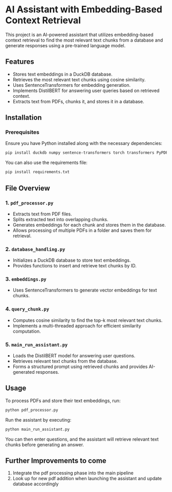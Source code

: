 # AI Assistant with Embedding-Based Context Retrieval

This project is an AI-powered assistant that utilizes embedding-based context retrieval to find the most relevant text chunks from a database and generate responses using a pre-trained language model.

## Features
- Stores text embeddings in a DuckDB database.
- Retrieves the most relevant text chunks using cosine similarity.
- Uses SentenceTransformers for embedding generation.
- Implements DistilBERT for answering user queries based on retrieved context.
- Extracts text from PDFs, chunks it, and stores it in a database.

## Installation
### Prerequisites
Ensure you have Python installed along with the necessary dependencies:
```sh
pip install duckdb numpy sentence-transformers torch transformers PyPDF2 pandas
```
You can also use the requirements file:
```sh
pip install requirements.txt
```

## File Overview

### 1. `pdf_processor.py`
- Extracts text from PDF files.
- Splits extracted text into overlapping chunks.
- Generates embeddings for each chunk and stores them in the database.
- Allows processing of multiple PDFs in a folder and saves them for retrieval.

### 2. `database_handling.py`
- Initializes a DuckDB database to store text embeddings.
- Provides functions to insert and retrieve text chunks by ID.

### 3. `embeddings.py`
- Uses SentenceTransformers to generate vector embeddings for text chunks.

### 4. `query_chunk.py`
- Computes cosine similarity to find the top-k most relevant text chunks.
- Implements a multi-threaded approach for efficient similarity computation.

### 5. `main_run_assistant.py`
- Loads the DistilBERT model for answering user questions.
- Retrieves relevant text chunks from the database.
- Forms a structured prompt using retrieved chunks and provides AI-generated responses.


## Usage

To process PDFs and store their text embeddings, run:
```sh
python pdf_processor.py
```

Run the assistant by executing:
```sh
python main_run_assistant.py
```
You can then enter questions, and the assistant will retrieve relevant text chunks before generating an answer.


## Further Improvements to come

1. Integrate the pdf processing phase into the main pipeline
2. Look up for new pdf addition when launching the assistant and update database accordingly
